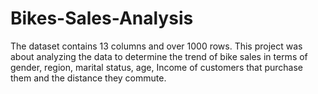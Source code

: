 # Bikes-Sales-Analysis
The dataset contains 13 columns and over 1000 rows.
This project was about analyzing the data to determine the trend of bike sales in terms of gender, region, marital status, age, Income of customers that purchase them and the distance they commute.

